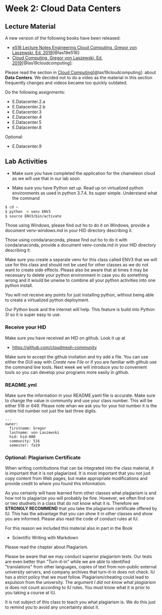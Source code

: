 # Week 2: Cloud Data Centers

## Lecture Material

A new version of the following books have been released:

* [e516 Lecture Notes Engineering Cloud Computing, Gregor von Laszewski, Ed. 2019](https://laszewski.github.io/book/516/)[@las19e516]:
* [Cloud Computing, Gregor von Laszewski, Ed. 2019](https://laszewski.github.io/book/cloud/)[@las19cloudcomputing]:

Please read the section in [Cloud Computing](https://laszewski.github.io/book/cloud/)[@las19cloudcomputing]:
about **Data Centers**. We decided not to do a video as the material
in this section frequently changes and videos became too quickly
outdated. 

Do the following assignments:

* E.Datacenter.2.a
* E.Datacenter.2.b
* E.Datacenter.3
* E.Datacenter.4
* E.Datacenter.5
* E.Datacenter.8

Optional:

* E.Datacenter.9

## Lab Activities

* Make sure you have completed the application for the chameleon cloud 
  as we will use that in our lab soon.
  
* Make sure you have Python set up. Read up on virtualized python
 environments as used in python 3.7.4. Its super simple. Understand
 what the command

 ```bash
 $ cd ~ 
 $ python -m venv ENV3
 $ source ENV3/bin/activate
 ```
 
 Those using Windows, please find out ho to do it on Windows, provide a
 document venv-windows.md in your HID directory describing it.
 
 Those using conda/anaconda, please find out ho to do it with
 conda/anaconda, provide a document venv-conda.md in your HID directory
 describing it.
 
 Make sure you create a separate venv for this class called ENV3 that we
 will use for this class and should not be used for other classes as we
 do not want to create side effects. Please also be aware that at times
 it may be necessary to delete your python environment in case you do
 something wrong and it would be unwise to combine all your python
 activities into one python install.
 
 You will not receive any points for just installing python, without
 being able to create a virtualized python deployment.
 
 Our Python book and the internet will help. This feature is build into
 Python 3! so it is super easy to use.


### Receive your HID

Make sure you have received an HID on github. Look it up at 

* <https://github.com/cloudmesh-community>

Make sure to accept the github invitation and try add a file. You can
use either the GUI way with *Create new File* or if you are familiar
with github use the command line tools. Next week we will introduce you
to convenient tools so you can develop your programs more easily in
github.

### README.yml

Make sure the information in your README.yaml file is accurate. Make
sure to change the value in community and use your class number. This
will be either 516 or 649. Please note whan we ask you for your hid
number it is the entire hid number not just the last three digits.


```
---
owner:
  firstname: Gregor
  lastname: von Laszewski
  hid: hid-000
  community: 516
  semester: fa19
```

### Optional: Plagiarism Certificate

When writing contributions that can be integrated into the class
material, it is important that it is not plagiarized. It is most
important that you not just copy content from Web pages, but make
appropriate modifications and provide credit to where you found this
information.

As you certainly will have learned form other classes what plagiarism is
and how not to plagiarize you will probably be fine. However, we often
find one or two studnets in a class that do not know what it is. Therefore
we **STRONGLY RECOMMEND** that you take the plagiarism certificate
offered by IU. This has the advantage that you can show it in other
classes and show you are informed. Please also read the code of conduct
rules at IU.
 
For this reason we included this material also in part in the Book

* Scientific Writing with Markdown

Please read the chapter about Plagiarism.

Please be aware that we may conduct superior plagiarism tests. Our tests
are even better than  "Turn-it-in" while we are able to identified
"translations" from other languages, copies of text from non-public
external university servers, and company archives that turn-it-in does
not check. IU has a strict policy that we must follow.
Plagiarism/cheating could lead to expulsion from the university. The
argument *I did not know what plagiarism is* does not count according to
IU rules. You must know what it is prior to you taking a course at IU.
 
It is not subject of this class to teach you what plagiarism is. We do
this just to remind you to avoid any uncertainty about it.
